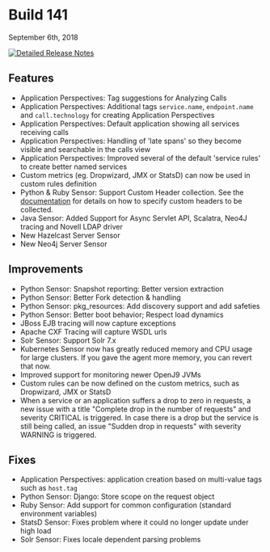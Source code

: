 # Build 141

September 6th, 2018

[![Detailed Release Notes](https://img.shields.io/badge/detailed%20release%20notes-141-brightgreen.svg)](https://docs.instana.io/releases/notes/build_141/)

## Features
 - Application Perspectives: Tag suggestions for Analyzing Calls
 - Application Perspectives: Additional tags `service.name`, `endpoint.name` and `call.technology` for creating Application Perspectives
 - Application Perspectives: Default application showing all services receiving calls
 - Application Perspectives: Handling of 'late spans' so they become visible and searchable in the calls view
 - Application Perspectives: Improved several of the default 'service rules' to create better named services
 - Custom metrics (eg. Dropwizard, JMX or StatsD) can now be used in custom rules definition
 - Python & Ruby Sensor: Support Custom Header collection.  See the [documentation](https://docs.instana.io/quick_start/agent_configuration/#capturing-custom-http-headers) for details on how to specify custom headers to be collected.
 - Java Sensor: Added Support for Async Servlet API, Scalatra, Neo4J tracing and Novell LDAP driver
 - New Hazelcast Server Sensor
 - New Neo4j Server Sensor

## Improvements
 - Python Sensor: Snapshot reporting: Better version extraction
 - Python Sensor: Better Fork detection & handling
 - Python Sensor: pkg_resources: Add discovery support and add safeties
 - Python Sensor: Better boot behavior; Respect load dynamics
 - JBoss EJB tracing will now capture exceptions
 - Apache CXF Tracing will capture WSDL urls
 - Solr Sensor: Support Solr 7.x
 - Kubernetes Sensor now has greatly reduced memory and CPU usage for large clusters. If you gave the agent more memory, you can revert that now.
 - Improved support for monitoring newer OpenJ9 JVMs
 - Custom rules can be now defined on the custom metrics, such as Dropwizard, JMX or StatsD
 - When a service or an application suffers a drop to zero in requests, a new issue with a title "Complete drop in the number of requests" and severity CRITICAL is triggered. In case there is a drop but the service is still being called, an issue "Sudden drop in requests" with severity WARNING is triggered.

## Fixes
 - Application Perspectives: application creation based on multi-value tags such as `host.tag`
 - Python Sensor: Django: Store scope on the request object
 - Ruby Sensor: Add support for common configuration (standard environment variables)
 - StatsD Sensor: Fixes problem where it could no longer update under high load
 - Solr Sensor: Fixes locale dependent parsing problems
